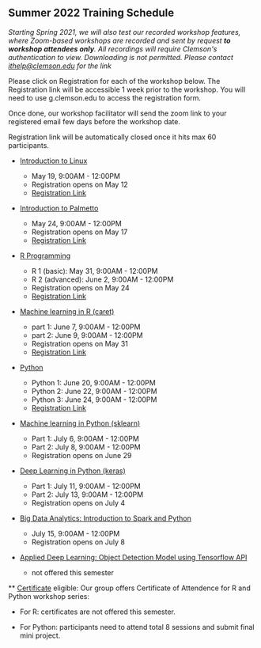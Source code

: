 ## Summer 2022 Training Schedule

*Starting Spring 2021, we will also test our recorded workshop features, 
where Zoom-based workshops are recorded and sent by request **to workshop attendees only**. All recordings will 
require Clemson's authentication to view. Downloading is not permitted. Please contact ithelp@clemson.edu for the link* 

Please click on Registration for each of the workshop below. The Registration link will be accessible 1 week prior to the workshop. You will need to use g.clemson.edu to access the registration form.

Once done, our workshop facilitator will send the zoom link to your registered email few days before the workshop date.

Registration link will be automatically closed once it hits max 60 participants.

- [Introduction to Linux](workshop.md#introduction-to-linux)  
    - May 19, 9:00AM - 12:00PM
    - Registration opens on May 12
    - [Registration Link](https://forms.gle/spedAFRaUch5qKty8)
     
- [Introduction to Palmetto](workshop.md#introduction-to-research-computing-on-palmetto-cluster)
    - May 24, 9:00AM - 12:00PM
    - Registration opens on May 17
    - [Registration Link](https://forms.gle/dVbeTSXAx81aWeTt6)
  
- [R Programming](workshop.md#introduction-to-data-science-using-r)
    - R 1 (basic): May 31, 9:00AM - 12:00PM
    - R 2 (advanced): June 2, 9:00AM - 12:00PM
    - Registration opens on May 24
    - [Registration Link](https://forms.gle/yRtiQ97X167EqCvd9)
        
        
- [Machine learning in R (caret)](workshop.md#machine-learning-in-r)
    - part 1: June 7, 9:00AM - 12:00PM
    - part 2: June 9, 9:00AM - 12:00PM
    - Registration opens on May 31
    - [Registration Link](https://forms.gle/tv1zoVeJdAMMQ7rF8)
   
 - [Python](workshop.md#introduction-to-programming-in-python)
    - Python 1: June 20, 9:00AM - 12:00PM
    - Python 2: June 22, 9:00AM - 12:00PM
    - Python 3: June 24, 9:00AM - 12:00PM
    - [Registration Link](https://forms.gle/wZC6iPPXZWdrsMQf6)
    <!--- - [Registration Link](https://forms.gle/XwSrTH2oh1zc27ys7) -->
    
    
- [Machine learning in Python (sklearn)](workshop.md#machine-learning-in-python)
    - Part 1: July 6, 9:00AM - 12:00PM
    - Part 2: July 8, 9:00AM - 12:00PM
    - Registration opens on June 29
   <!---  - [Registration Link](https://forms.gle/2EjVBSYtzHt14qj8A) -->


- [Deep Learning in Python (keras)](workshop.md#deep-learning-in-python)
    - Part 1: July 11, 9:00AM - 12:00PM
    - Part 2: July 13, 9:00AM - 12:00PM
    - Registration opens on July 4
    <!--- - [Registration Link](https://forms.gle/LsAyf4tWr7dpFywf8) -->
    

- [Big Data Analytics: Introduction to Spark and Python](workshop.md#introduction-to-big-data-analytics-using-sparkpython)    
    - July 15, 9:00AM - 12:00PM
    - Registration opens on July 8
    <!--- - [Registration Link](https://forms.gle/94puT2sd9hVjsHsKA) -->
    
    
- [Applied Deep Learning: Object Detection Model using Tensorflow API](workshop.md#introduction-to-applied-deep-learning-object-detection-model-using-tensorflow-api)
    - not offered this semester
    
    
** [Certificate](https://www.palmetto.clemson.edu/palmetto/training/certificates/) eligible:
Our group offers Certificate of Attendence for R and Python workshop series:

- For R: certificates are not offered this semester.

- For Python: participants need to attend total 8 sessions and submit final mini project.
